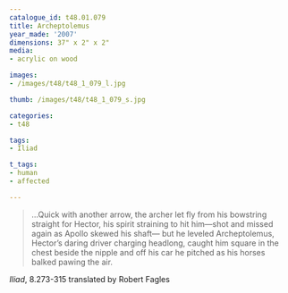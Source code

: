 ```yaml
---
catalogue_id: t48.01.079
title: Archeptolemus
year_made: '2007'
dimensions: 37" x 2" x 2"
media:
- acrylic on wood

images:
- /images/t48/t48_1_079_l.jpg

thumb: /images/t48/t48_1_079_s.jpg

categories:
- t48

tags:
- Iliad

t_tags:
- human
- affected

---
```


> …Quick with another arrow,
the archer let fly from his bowstring straight for Hector,
his spirit straining to hit him—shot and missed again
as Apollo skewed his shaft—
but he leveled Archeptolemus, Hector’s daring driver
charging headlong, caught him square in the chest
beside the nipple and off his car he pitched
as his horses balked pawing the air.

_Iliad_, 8.273-315 translated by Robert Fagles
